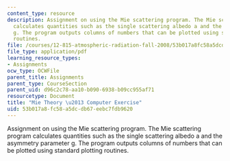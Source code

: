 ```yaml
---
content_type: resource
description: Assignment on using the Mie scattering program. The Mie scattering program
  calculates quantities such as the single scattering albedo a and the asymmetry parameter
  g. The program outputs columns of numbers that can be plotted using standard plotting
  routines.
file: /courses/12-815-atmospheric-radiation-fall-2008/53b017a8fc58a5dcdb67eebc7fdb9620_mie_theory_exer.pdf
file_type: application/pdf
learning_resource_types:
- Assignments
ocw_type: OCWFile
parent_title: Assignments
parent_type: CourseSection
parent_uid: d96c2c78-aa10-b090-6938-b09cc955af71
resourcetype: Document
title: "Mie Theory \u2013 Computer Exercise"
uid: 53b017a8-fc58-a5dc-db67-eebc7fdb9620
---
```

Assignment on using the Mie scattering program. The Mie scattering program calculates quantities such as the single scattering albedo a and the asymmetry parameter g. The program outputs columns of numbers that can be plotted using standard plotting routines.

